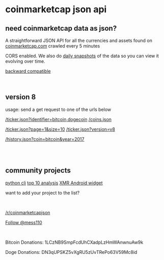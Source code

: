 # coinmarketcap json api #

need coinmarketcap data as json?
--------------------------------

A straightforward JSON API for all the currencies and assets found on [coinmarketcap.com](http://coinmarketcap.com/ "coinmarketcap.com") crawled every 5 minutes

CORS enabled. We also do [daily snapshots](http://coinmarketcap.northpole.ro/history.json?coin=bitcoin) of the data so you can view it evolving over time.

[backward compatible](http://coinmarketcap.northpole.ro/doc.html "backward compatible")

<br />

version 8
---------

usage: send a get request to one of the urls below

[/ticker.json?identifier=bitcoin,dogecoin](http://coinmarketcap.northpole.ro/ticker.json?identifier=bitcoin,dogecoin)
[/coins.json](http://coinmarketcap.northpole.ro/coins.json)

[/ticker.json?page=1&size=10](http://coinmarketcap.northpole.ro/ticker.json?page=1&size=10)
[/ticker.json?version=v8](http://coinmarketcap.northpole.ro/ticker.json?version=v8)

[/history.json?coin=bitcoin&year=2017](http://coinmarketcap.northpole.ro/history.json?coin=bitcoin&year=2017)

<br />

<br />

community projects
------------------

[python cli](https://github.com/abitfan/coinmarketcap-cli)
[top 10 analysis](http://ekerstein.com/coin_2017_price/top_10/)
[XMR Android widget](https://play.google.com/store/apps/details?id=tr.monerostatus)

want to add your project to the list?

<br />

[/r/coinmarketcapjson](http://www.reddit.com/r/coinmarketcapjson/)

<a href="https://twitter.com/mess110" class="twitter-follow-button" data-show-count="true" data-show-screen-name="false">Follow @mess110</a>

<br />

Bitcoin Donations: 1LCzNB9SmpFcdUhCXadpLzHmWAnwnuAw9k

Doge Donations: DN3qUPSKZ5vXgRU5zUvTRePo63V59Mc8id
